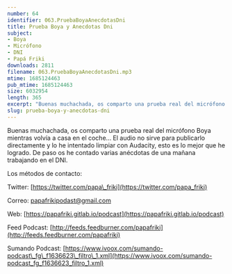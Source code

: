 ```yaml
---
number: 64
identifier: 063.PruebaBoyaAnecdotasDni
title: Prueba Boya y Anecdotas Dni
subject:
- Boya
- Micrófono
- DNI
- Papá Friki
downloads: 2811
filename: 063.PruebaBoyaAnecdotasDni.mp3
mtime: 1685124463
pub_mtime: 1685124463
size: 6032954
length: 365
excerpt: "Buenas muchachada, os comparto una prueba real del micrófono Boya mientras volvía a casa en el coche... El audio no sirve para publicarlo directamente y lo he intentado limpiar con Audacity, esto es lo mejor que he logrado. De paso os he contado varias anécdotas de una mañana trabajando en el DNI.  \n\nLos mét"
slug: prueba-boya-y-anecdotas-dni
---
```

Buenas muchachada, os comparto una prueba real del micrófono Boya mientras volvía a casa en el coche... El audio no sirve para publicarlo directamente y lo he intentado limpiar con Audacity, esto es lo mejor que he logrado. De paso os he contado varias anécdotas de una mañana trabajando en el DNI.

Los métodos de contacto:

Twitter: [https://twitter.com/papa\_friki](https://twitter.com/papa_friki)

Correo: [papafrikipodast@gmail.com](https://archive.org/details/papafrikipodast@gmail.com)

Web: [https://papafriki.gitlab.io/podcast](https://papafriki.gitlab.io/podcast)

Feed Podcast: [http://feeds.feedburner.com/papafriki](http://feeds.feedburner.com/papafriki)

Sumando Podcast: [https://www.ivoox.com/sumando-podcast\_fg\_f1636623\_filtro\_1.xml](https://www.ivoox.com/sumando-podcast_fg_f1636623_filtro_1.xml)